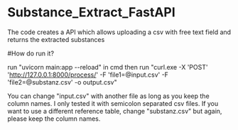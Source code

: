 # Substance_Extract_FastAPI
The code creates a API which allows uploading a csv with free text field and returns the extracted substances

#How do run it?

run "uvicorn main:app --reload" in cmd
then run "curl.exe -X 'POST' 'http://127.0.0.1:8000/process/' -F 'file1=@input.csv' -F 'file2=@substanz.csv' -o output.csv"

You can change "input.csv" with another file as long as you keep the column names. I only tested it with semicolon separated csv files.
If you want to use a different reference table, change "substanz.csv" but again, please keep the column names.
